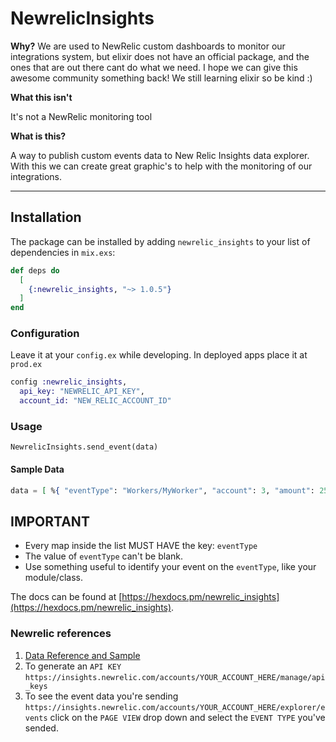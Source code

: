 # NewrelicInsights

**Why?**
We are used to NewRelic custom dashboards to monitor our integrations system, but elixir does not have an official package, and the ones that are out there cant do what we need. I hope we can give this awesome community something back! We still learning elixir so be kind :)

**What this isn't**

It's not a NewRelic monitoring tool

**What is this?**

A way to publish custom events data to New Relic Insights data explorer. With this we can create great graphic's to help with the monitoring of our integrations.

---

## Installation

The package can be installed
by adding `newrelic_insights` to your list of dependencies in `mix.exs`:

```elixir
def deps do
  [
    {:newrelic_insights, "~> 1.0.5"}
  ]
end
```

### Configuration

Leave it at your `config.ex` while developing.
In deployed apps place it at `prod.ex`

```elixir
config :newrelic_insights,
  api_key: "NEWRELIC_API_KEY",
  account_id: "NEW_RELIC_ACCOUNT_ID"
```

### Usage

`NewrelicInsights.send_event(data)`

#### Sample Data

```elixir
data = [ %{ "eventType": "Workers/MyWorker", "account": 3, "amount": 259.54 }, %{ "eventType": "Sample", "account": 5, "amount": 12309, "product": "Item" }]
```

## IMPORTANT

* Every map inside the list MUST HAVE the key: `eventType`
* The value of `eventType` can't be blank.
* Use something useful to identify your event on the `eventType`, like your module/class.

The docs can be found at [https://hexdocs.pm/newrelic_insights](https://hexdocs.pm/newrelic_insights).

### Newrelic references

1.  [Data Reference and Sample](https://docs.newrelic.com/docs/insights/insights-data-sources/custom-data/insert-custom-events-insights-api#json-format)
2.  To generate an `API KEY` `https://insights.newrelic.com/accounts/YOUR_ACCOUNT_HERE/manage/api_keys`
3.  To see the event data you're sending `https://insights.newrelic.com/accounts/YOUR_ACCOUNT_HERE/explorer/events` click on the `PAGE VIEW` drop down and select the `EVENT TYPE` you've sended.
